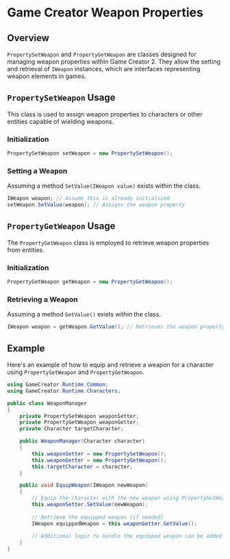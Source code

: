 
# Game Creator Weapon Properties

## Overview
`PropertySetWeapon` and `PropertyGetWeapon` are classes designed for managing weapon properties within Game Creator 2. They allow the setting and retrieval of `IWeapon` instances, which are interfaces representing weapon elements in games.

## `PropertySetWeapon` Usage
This class is used to assign weapon properties to characters or other entities capable of wielding weapons.

### Initialization
```csharp
PropertySetWeapon setWeapon = new PropertySetWeapon();
```

### Setting a Weapon
Assuming a method `SetValue(IWeapon value)` exists within the class.
```csharp
IWeapon weapon; // Assume this is already initialized
setWeapon.SetValue(weapon); // Assigns the weapon property
```

## `PropertyGetWeapon` Usage
The `PropertyGetWeapon` class is employed to retrieve weapon properties from entities.

### Initialization
```csharp
PropertyGetWeapon getWeapon = new PropertyGetWeapon();
```

### Retrieving a Weapon
Assuming a method `GetValue()` exists within the class.
```csharp
IWeapon weapon = getWeapon.GetValue(); // Retrieves the weapon property
```

## Example
Here's an example of how to equip and retrieve a weapon for a character using `PropertySetWeapon` and `PropertyGetWeapon`.

```csharp
using GameCreator.Runtime.Common;
using GameCreator.Runtime.Characters;

public class WeaponManager
{
    private PropertySetWeapon weaponSetter;
    private PropertyGetWeapon weaponGetter;
    private Character targetCharacter;

    public WeaponManager(Character character)
    {
        this.weaponSetter = new PropertySetWeapon();
        this.weaponGetter = new PropertyGetWeapon();
        this.targetCharacter = character;
    }

    public void EquipWeapon(IWeapon newWeapon)
    {
        // Equip the character with the new weapon using PropertySetWeapon
        this.weaponSetter.SetValue(newWeapon);
        
        // Retrieve the equipped weapon (if needed)
        IWeapon equippedWeapon = this.weaponGetter.GetValue();
        
        // Additional logic to handle the equipped weapon can be added here
    }
}
```
